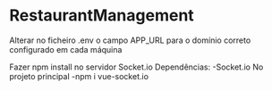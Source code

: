 # RestaurantManagement

Alterar no ficheiro .env o campo APP_URL para o domínio correto configurado em cada máquina

Fazer npm install no servidor Socket.io
    Dependências:
        -Socket.io
    No projeto principal
        -npm i vue-socket.io
